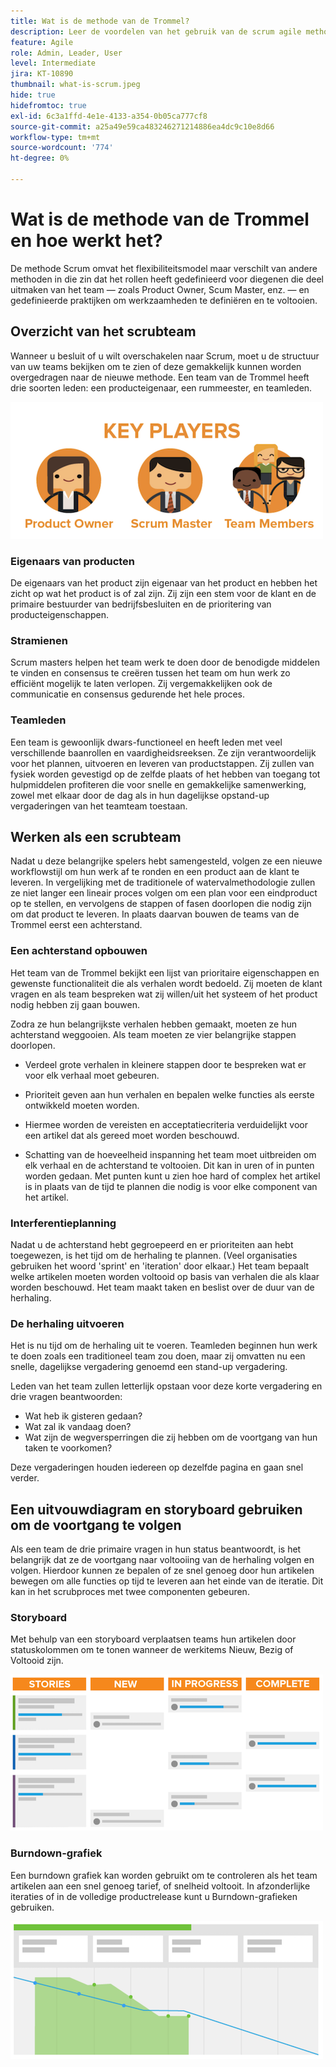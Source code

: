 ```yaml
---
title: Wat is de methode van de Trommel?
description: Leer de voordelen van het gebruik van de scrum agile methodologie.
feature: Agile
role: Admin, Leader, User
level: Intermediate
jira: KT-10890
thumbnail: what-is-scrum.jpeg
hide: true
hidefromtoc: true
exl-id: 6c3a1ffd-4e1e-4133-a354-0b05ca777cf8
source-git-commit: a25a49e59ca483246271214886ea4dc9c10e8d66
workflow-type: tm+mt
source-wordcount: '774'
ht-degree: 0%

---
```


# Wat is de methode van de Trommel en hoe werkt het?

De methode Scrum omvat het flexibiliteitsmodel maar verschilt van andere methoden in die zin dat het rollen heeft gedefinieerd voor diegenen die deel uitmaken van het team — zoals Product Owner, Scum Master, enz. — en gedefinieerde praktijken om werkzaamheden te definiëren en te voltooien.

## Overzicht van het scrubteam

Wanneer u besluit of u wilt overschakelen naar Scrum, moet u de structuur van uw teams bekijken om te zien of deze gemakkelijk kunnen worden overgedragen naar de nieuwe methode. Een team van de Trommel heeft drie soorten leden: een producteigenaar, een rummeester, en teamleden.

![ de teamleden van het Trommel ](assets/scrumteammembers-01.png)

### Eigenaars van producten

De eigenaars van het product zijn eigenaar van het product en hebben het zicht op wat het product is of zal zijn. Zij zijn een stem voor de klant en de primaire bestuurder van bedrijfsbesluiten en de prioritering van producteigenschappen.


### Stramienen

Scrum masters helpen het team werk te doen door de benodigde middelen te vinden en consensus te creëren tussen het team om hun werk zo efficiënt mogelijk te laten verlopen. Zij vergemakkelijken ook de communicatie en consensus gedurende het hele proces.


### Teamleden

Een team is gewoonlijk dwars-functioneel en heeft leden met veel verschillende baanrollen en vaardigheidsreeksen. Ze zijn verantwoordelijk voor het plannen, uitvoeren en leveren van productstappen. Zij zullen van fysiek worden gevestigd op de zelfde plaats of het hebben van toegang tot hulpmiddelen profiteren die voor snelle en gemakkelijke samenwerking, zowel met elkaar door de dag als in hun dagelijkse opstand-up vergaderingen van het teamteam toestaan.


## Werken als een scrubteam

Nadat u deze belangrijke spelers hebt samengesteld, volgen ze een nieuwe workflowstijl om hun werk af te ronden en een product aan de klant te leveren. In vergelijking met de traditionele of watervalmethodologie zullen ze niet langer een lineair proces volgen om een plan voor een eindproduct op te stellen, en vervolgens de stappen of fasen doorlopen die nodig zijn om dat product te leveren. In plaats daarvan bouwen de teams van de Trommel eerst een achterstand.



### Een achterstand opbouwen

Het team van de Trommel bekijkt een lijst van prioritaire eigenschappen en gewenste functionaliteit die als verhalen wordt bedoeld. Zij moeten de klant vragen en als team bespreken wat zij willen/uit het systeem of het product nodig hebben zij gaan bouwen.


Zodra ze hun belangrijkste verhalen hebben gemaakt, moeten ze hun achterstand weggooien. Als team moeten ze vier belangrijke stappen doorlopen.


* Verdeel grote verhalen in kleinere stappen door te bespreken wat er voor elk verhaal moet gebeuren.

* Prioriteit geven aan hun verhalen en bepalen welke functies als eerste ontwikkeld moeten worden.

* Hiermee worden de vereisten en acceptatiecriteria verduidelijkt voor een artikel dat als gereed moet worden beschouwd.

* Schatting van de hoeveelheid inspanning het team moet uitbreiden om elk verhaal en de achterstand te voltooien. Dit kan in uren of in punten worden gedaan. Met punten kunt u zien hoe hard of complex het artikel is in plaats van de tijd te plannen die nodig is voor elke component van het artikel.


### Interferentieplanning

Nadat u de achterstand hebt gegroepeerd en er prioriteiten aan hebt toegewezen, is het tijd om de herhaling te plannen. (Veel organisaties gebruiken het woord &#39;sprint&#39; en &#39;iteration&#39; door elkaar.) Het team bepaalt welke artikelen moeten worden voltooid op basis van verhalen die als klaar worden beschouwd. Het team maakt taken en beslist over de duur van de herhaling.



### De herhaling uitvoeren

Het is nu tijd om de herhaling uit te voeren. Teamleden beginnen hun werk te doen zoals een traditioneel team zou doen, maar zij omvatten nu een snelle, dagelijkse vergadering genoemd een stand-up vergadering.

Leden van het team zullen letterlijk opstaan voor deze korte vergadering en drie vragen beantwoorden:

* Wat heb ik gisteren gedaan?
* Wat zal ik vandaag doen?
* Wat zijn de wegversperringen die zij hebben om de voortgang van hun taken te voorkomen?


Deze vergaderingen houden iedereen op dezelfde pagina en gaan snel verder.



## Een uitvouwdiagram en storyboard gebruiken om de voortgang te volgen

Als een team de drie primaire vragen in hun status beantwoordt, is het belangrijk dat ze de voortgang naar voltooiing van de herhaling volgen en volgen. Hierdoor kunnen ze bepalen of ze snel genoeg door hun artikelen bewegen om alle functies op tijd te leveren aan het einde van de iteratie. Dit kan in het scrubproces met twee componenten gebeuren.


### Storyboard

Met behulp van een storyboard verplaatsen teams hun artikelen door statuskolommen om te tonen wanneer de werkitems Nieuw, Bezig of Voltooid zijn.

![ Storyboard ](assets/storyboard-01.png)


### Burndown-grafiek

Een burndown grafiek kan worden gebruikt om te controleren als het team artikelen aan een snel genoeg tarief, of snelheid voltooit. In afzonderlijke iteraties of in de volledige productrelease kunt u Burndown-grafieken gebruiken.

![ Grafiek Burndown ](assets/burndown-01.png)

